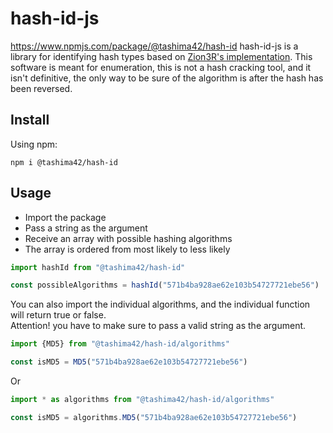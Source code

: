 # hash-id-js
https://www.npmjs.com/package/@tashima42/hash-id
hash-id-js is a library for identifying hash types based on [Zion3R's implementation](https://github.com/blackploit/hash-identifier).
This software is meant for enumeration, this is not a hash cracking tool, and it isn't definitive, the only way to be sure of the algorithm is after the hash has been reversed.

## Install
Using npm:
```
npm i @tashima42/hash-id
```

## Usage
* Import the package
* Pass a string as the argument
* Receive an array with possible hashing algorithms
* The array is ordered from most likely to less likely
```js
import hashId from "@tashima42/hash-id"

const possibleAlgorithms = hashId("571b4ba928ae62e103b54727721ebe56")
```

You can also import the individual algorithms, and the individual function will return true or false.    
Attention! you have to make sure to pass a valid string as the argument.
```js
import {MD5} from "@tashima42/hash-id/algorithms"

const isMD5 = MD5("571b4ba928ae62e103b54727721ebe56")
```
Or
```js
import * as algorithms from "@tashima42/hash-id/algorithms"

const isMD5 = algorithms.MD5("571b4ba928ae62e103b54727721ebe56")
```
